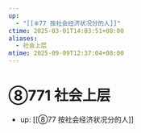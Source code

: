 ```yaml
---
up:
  - "[[⑧77 按社会经济状况分的人]]"
ctime: 2025-03-01T14:03:51+08:00
aliases:
  - 社会上层
mtime: 2025-09-09T12:37:04+08:00
---
```


# ⑧771 社会上层

- up: [[⑧77 按社会经济状况分的人]]

